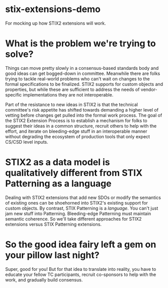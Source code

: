 # stix-extensions-demo
For mocking up how STIX2 extensions will work.

# What is the problem we're trying to solve?
Things can move pretty slowly in a consensus-based standards body and
good ideas can get bogged-down in committee. Meanwhile there are folks
trying to tackle real-world problems who can't wait on changes to the
formal specifications to be finalized. STIX2 supports for custom
objects and properties, but while these are sufficient to address the
needs of vendor-specific implementations they are not interoperable.

Part of the resistance to new ideas in STIX2 is that the technical
committee's risk appetite has shifted towards demanding a higher level
of vetting before changes get pulled into the formal work process. The
goal of the STIX2 Extension Process is to establish a mechanism for
folks to suggest their ideas in a common structure, recruit others to
help with the effort, and iterate on bleeding-edge stuff in an
interoperable manner without degrading the ecosystem of production
tools that only expect CS/CSD level inputs.

# STIX2 as a data model is qualitatively different from STIX Patterning as a language
Dealing with STIX2 extensions that add new SDOs or modify the
semantics of existing ones can be shoehorned into STIX2's existing
support for custom objects. By contrast, STIX Patterning is a
_language_. You can't just jam new stuff into
Patterning. Bleeding-edge Patterning must maintain semantic
coherence. So we'll take different approaches for STIX2 extensions
versus STIX Patterning extensions.

# So the good idea fairy left a gem on your pillow last night?
Super, good for you! But for that idea to translate into reality,
you have to educate your fellow TC participants, recruit co-sponsors
to help with the work, and gradually build consensus. 
